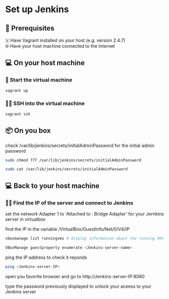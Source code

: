 # Set up Jenkins


## 📜 Prerequisites
🇻 Have Vagrant installed on your host (e.g. version 2.4.7)\
🌐 Have your host machine connected to the Internet


## 💻 On your host machine

### 🚀 Start the virtual machine
```bash
vagrant up
```

### 👨‍💻 SSH into the virtual machine
```bash
vagrant ssh
```


## 📦 On you box

check /var/lib/jenkins/secrets/initialAdminPassword for the initial admin password
```bash
sudo chmod 777 /var/lib/jenkins/secrets/initialAdminPassword

sudo cat /var/lib/jenkins/secrets/initialAdminPassword
```


## 💻 Back to your host machine

### 🤵🏻 Find the IP of the server and connect to Jenkins

set the network Adapter 1 to 'Attached to : Bridge Adapter' for your Jernkins server in virtualbox

find the IP in the variable /VirtualBox/GuestInfo/Net/0/V4/IP

```bash
vboxmanage list runningvms # display information about the running VMs

VBoxManage guestproperty enumerate <Jenkins-server-name>
```

ping the IP address to check it reponds
```bash
ping <Jenkins-server-IP>
```

open you favorite browser and go to http://Jenkins-server-IP:8080

type the password previously displayed to unlock your aceess to your Jenkins server
